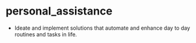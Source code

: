 # personal_assistance
- Ideate and implement solutions that automate and enhance day to day routines and tasks in life.